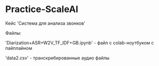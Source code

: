 # Practice-ScaleAI
Кейс 'Система для анализа звонков'

Файлы:

'Diarization+ASR+W2V_TF_IDF+GB.ipynb' - файл с colab-ноутбуком с пайплайном

'data2.csv' - транскрибированные аудио файлы
